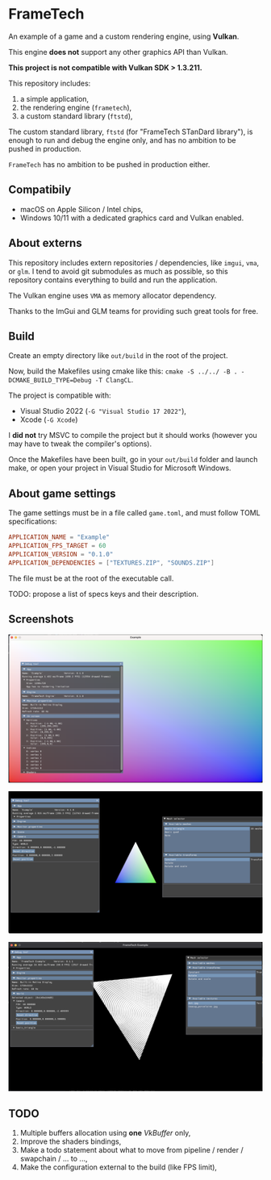 # FrameTech

An example of a game and a custom rendering engine, using **Vulkan**.

This engine **does not** support any other graphics API than Vulkan.

**This project is not compatible with Vulkan SDK > 1.3.211.**

This repository includes:

1. a simple application,
2. the rendering engine (`frametech`),
3. a custom standard library (`ftstd`),

The custom standard library, `ftstd` (for "FrameTech STanDard library"), is enough to run and debug the engine only, and has no ambition to be pushed in production.

`FrameTech` has no ambition to be pushed in production either.

## Compatibily

* macOS on Apple Silicon / Intel chips,
* Windows 10/11 with a dedicated graphics card and Vulkan enabled.

## About externs

This repository includes extern repositories / dependencies, like `imgui`, `vma`, or `glm`.
I tend to avoid git submodules as much as possible, so this repository contains everything to build and run the application.

The Vulkan engine uses `VMA` as memory allocator dependency. 

Thanks to the ImGui and GLM teams for providing such great tools for free.

## Build

Create an empty directory like `out/build` in the root of the project.

Now, build the Makefiles using cmake like this: `cmake -S ../../ -B . -DCMAKE_BUILD_TYPE=Debug -T ClangCL`.

The project is compatible with:
* Visual Studio 2022 (`-G "Visual Studio 17 2022"`),
* Xcode (`-G Xcode`)

I **did not** try MSVC to compile the project but it should works (however you may have to tweak the compiler's 
options).

Once the Makefiles have been built, go in your `out/build` folder and launch make,
 or open your project in Visual Studio for Microsoft Windows.

## About game settings

The game settings must be in a file called `game.toml`, and must follow TOML specifications:

```toml
APPLICATION_NAME = "Example"
APPLICATION_FPS_TARGET = 60
APPLICATION_VERSION = "0.1.0"
APPLICATION_DEPENDENCIES = ["TEXTURES.ZIP", "SOUNDS.ZIP"]
```

The file must be at the root of the executable call.

TODO: propose a list of specs keys and their description.

## Screenshots

![State December 15th, 2022](docs/images/state_12152022.png "State December 15th, 2022")

![State May 06th, 2023](docs/images/state_05062023.png "State May 06th, 2023")

![State July the 2nd, 2023](docs/images/state_07022023.png "State July the 2nd, 2023")

## TODO

1. Multiple buffers allocation using **one** _VkBuffer_ only,
2. Improve the shaders bindings,
3. Make a todo statement about what to move from pipeline / render / swapchain / ... to ...,
4. Make the configuration external to the build (like FPS limit),
